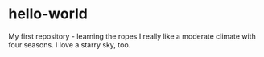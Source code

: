 # hello-world
My first repository - learning the ropes
I really like a moderate climate with four seasons.
I love a starry sky, too.
